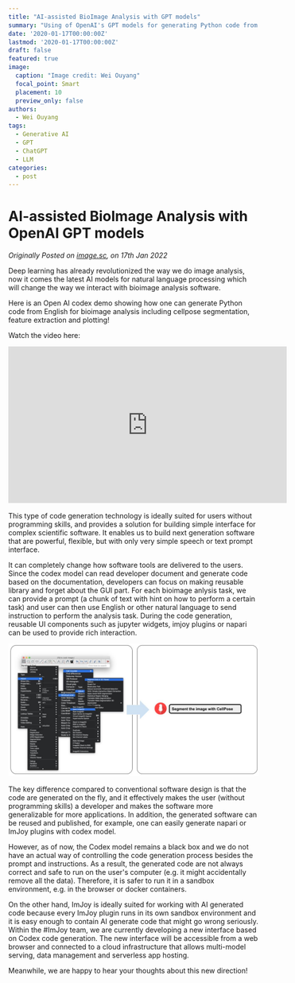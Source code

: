 ```yaml
---
title: "AI-assisted BioImage Analysis with GPT models"
summary: "Using of OpenAI's GPT models for generating Python code from natural language to assist with bioimage analysis, providing an intuitive interface for non-programmers, while also highlighting the need for running generated code in a secure environment due to potential inaccuracies and security concerns."
date: '2020-01-17T00:00:00Z'
lastmod: '2020-01-17T00:00:00Z'
draft: false
featured: true
image:
  caption: "Image credit: Wei Ouyang"
  focal_point: Smart
  placement: 10
  preview_only: false
authors:
  - Wei Ouyang
tags:
  - Generative AI
  - GPT
  - ChatGPT
  - LLM
categories:
  - post
---
```

# AI-assisted BioImage Analysis with OpenAI GPT models

*Originally Posted on [image.sc](https://forum.image.sc/t/ai-assisted-bioimage-analysis-with-openai-codex/), on 17th Jan 2022*

Deep learning has already revolutionized the way we do image analysis, now it comes the latest AI models for natural language processing which will change the way we interact with bioimage analysis software. 

Here is an Open AI codex demo showing how one can generate Python code from English for bioimage analysis including cellpose segmentation, feature extraction and plotting!

Watch the video here: 
<iframe width="560" height="315" src="https://www.youtube.com/embed/pkOp_oUybsc" title="YouTube video player" frameborder="0" allow="accelerometer; autoplay; clipboard-write; encrypted-media; gyroscope; picture-in-picture; web-share" allowfullscreen></iframe>

This type of code generation technology is ideally suited for users without programming skills, and provides a solution for building simple interface for complex scientific software. It enables us to build next generation software that are powerful, flexible, but with only very simple speech or text prompt interface. 

It can completely change how software tools are delivered to the users. Since the codex model can read developer document and generate code based on the documentation, developers can focus on making reusable library and forget about the GUI part. For each bioimage anlysis task, we can provide a prompt (a chunk of text with hint on how to perform a certain task) and user can then use English or other natural language to send instruction to perform the analysis task. During the code generation, reusable UI components such as jupyter widgets, imjoy plugins or napari can be used to provide rich interaction. 

![Software UI and Codex|690x365](featured.jpeg)

The key difference compared to conventional software design is that the code are generated on the fly, and it effectively makes the user (without programming skills) a developer and makes the software more generalizable for more applications. In addition, the generated software can be reused and published, for example, one can easily generate napari or ImJoy plugins with codex model. 

However, as of now, the Codex model remains a black box and we do not have an actual way of controlling the code generation process besides the prompt and instructions. As a result, the generated code are not always correct and safe to run on the user's computer (e.g. it might accidentally remove all the data). Therefore, it is safer to run it in a sandbox environment, e.g. in the browser or docker containers. 

On the other hand, ImJoy is ideally suited for working with AI generated code because every ImJoy plugin runs in its own sandbox environment and it is easy enough to contain AI generate code that might go wrong seriously. Within the #ImJoy team, we are currently developing a new interface based on Codex code generation. The new interface will be accessible from a web browser and connected to a cloud infrastructure that allows multi-model serving, data management and serverless app hosting. 

Meanwhile, we are happy to hear your thoughts about this new direction!